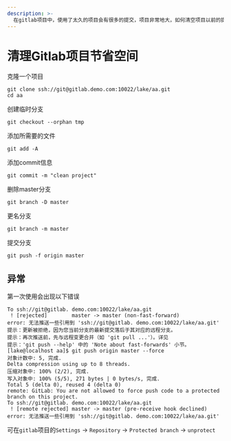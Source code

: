 ```yaml
---
description: >-
  在gitlab项目中，使用了太久的项目会有很多的提交，项目非常地大，如何清空项目以前的提交呢？又能保证现在文件不受影响，这里提供一个思路及解决方案，就是使用一个新创建的分支来处理这一情况。
---
```


# 清理Gitlab项目节省空间

克隆一个项目

```text
git clone ssh://git@gitlab.demo.com:10022/lake/aa.git
cd aa
```

创建临时分支

```text
git checkout --orphan tmp
```

添加所需要的文件

```text
git add -A
```

添加commit信息

```text
git commit -m "clean project"
```

删除master分支

```text
git branch -D master
```

更名分支

```text
git branch -m master
```

提交分支

```text
git push -f origin master
```

## 异常

第一次使用会出现以下错误

```text
To ssh://git@gitlab. demo.com:10022/lake/aa.git
 ! [rejected]        master -> master (non-fast-forward)
error: 无法推送一些引用到 'ssh://git@gitlab. demo.com:10022/lake/aa.git'
提示：更新被拒绝，因为您当前分支的最新提交落后于其对应的远程分支。
提示：再次推送前，先与远程变更合并（如 'git pull ...'）。详见
提示：'git push --help' 中的 'Note about fast-forwards' 小节。
[lake@localhost aa]$ git push origin master --force
对象计数中: 5, 完成.
Delta compression using up to 8 threads.
压缩对象中: 100% (2/2), 完成.
写入对象中: 100% (5/5), 271 bytes | 0 bytes/s, 完成.
Total 5 (delta 0), reused 4 (delta 0)
remote: GitLab: You are not allowed to force push code to a protected branch on this project.
To ssh://git@gitlab. demo.com:10022/lake/aa.git
 ! [remote rejected] master -> master (pre-receive hook declined)
error: 无法推送一些引用到 'ssh://git@gitlab. demo.com:10022/lake/aa.git'
```

可在`gitlab`项目的`Settings` -&gt; `Repository` -&gt; `Protected branch` -&gt; `unprotect`

